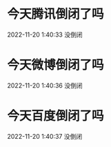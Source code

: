 # 今天腾讯倒闭了吗

2022-11-20 1:40:33 没倒闭

# 今天微博倒闭了吗

2022-11-20 1:40:36 没倒闭

# 今天百度倒闭了吗

2022-11-20 1:40:37 没倒闭


